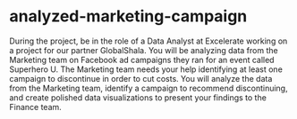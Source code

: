 # analyzed-marketing-campaign
During the project, be in the role of a Data Analyst at Excelerate working on a project for our partner GlobalShala. You will be analyzing data from the Marketing team on Facebook ad campaigns they ran for an event called Superhero U. The Marketing team needs your help identifying at least one campaign to discontinue in order to cut costs. You will analyze the data from the Marketing team, identify a campaign to recommend discontinuing, and create polished data visualizations to present your findings to the Finance team.
